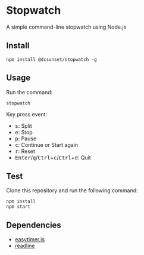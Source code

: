 # Stopwatch

A simple command-line stopwatch using Node.js

## Install

```
npm install @dcsunset/stopwatch -g
```


## Usage

Run the command:

```
stopwatch
```

Key press event:

* <kbd>s</kbd>: Split
* <kbd>e</kbd>: Stop
* <kbd>p</kbd>: Pause
* <kbd>c</kbd>: Continue or Start again
* <kbd>r</kbd>: Reset
* <kbd>Enter</kbd>/<kbd>q</kbd>/<kbd>Ctrl</kbd>+<kbd>c</kbd>/<kbd>Ctrl</kbd>+<kbd>d</kbd>: Quit


## Test

Clone this repository and run the following command:

```
npm install
npm start
```

## Dependencies

* [easytimer.js](http://albert-gonzalez.github.io/easytimer.js/)
* [readline](https://nodejs.org/api/readline.html)

